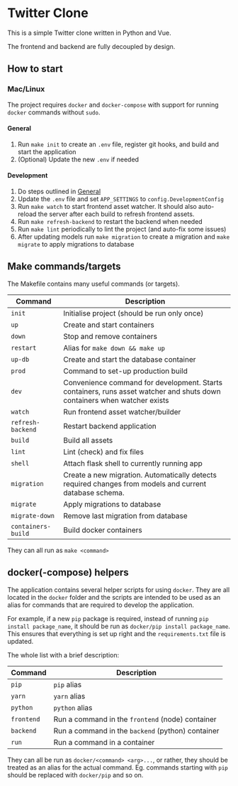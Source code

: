# Twitter Clone
This is a simple Twitter clone written in Python and Vue.

The frontend and backend are fully decoupled by design.



## How to start

### Mac/Linux
The project requires `docker` and `docker-compose` with support for running `docker` commands without `sudo`.

#### General
  1. Run `make init` to create an `.env` file, register git hooks, and build and start the application
  2. (Optional) Update the new `.env` if needed

#### Development
  1. Do steps outlined in [General](#General)
  2. Update the `.env` file and set `APP_SETTINGS` to `config.DevelopmentConfig`
  3. Run `make watch` to start frontend asset watcher.
     It should also auto-reload the server after each build to refresh frontend assets.
  4. Run `make refresh-backend` to restart the backend when needed
  5. Run `make lint` periodically to lint the project (and auto-fix some issues)
  6. After updating models run `make migration` to create a migration and `make migrate` to apply migrations to database



## Make commands/targets

The Makefile contains many useful commands (or targets).

|      Command      |                   Description                     |
|-------------------|---------------------------------------------------|
| `init`            | Initialise project (should be run only once)      |
| `up`              | Create and start containers                       |
| `down`            | Stop and remove containers                        |
| `restart`         | Alias for `make down && make up`                  |
| `up-db`           | Create and start the database container           |
| `prod`            | Command to set-up production build                |
| `dev`             | Convenience command for development. Starts containers, runs asset watcher and shuts down containers when watcher exists |
| `watch`           | Run frontend asset watcher/builder                |
| `refresh-backend` | Restart backend application                       |
| `build`           | Build all assets                                  |
| `lint`            | Lint (check) and fix files                        |
| `shell`           | Attach flask shell to currently running app       |
| `migration`       | Create a new migration. Automatically detects required changes from models and current database schema. |
| `migrate`         | Apply migrations to database                      |
| `migrate-down`    | Remove last migration from database               |
| `containers-build`| Build docker containers                           |

They can all run as `make <command>` 



## docker(-compose) helpers
The application contains several helper scripts for using `docker`.
They are all located in the `docker` folder and the scripts are intended to
be used as an alias for commands that are required to develop the application.

For example, if a new `pip` package is required, instead of running
`pip install package_name`, it should be run as `docker/pip install package_name`.
This ensures that everything is set up right and the `requirements.txt` file is updated.

The whole list with a brief description:

|      Command      |                   Description                     |
|-------------------|---------------------------------------------------|
| `pip`             | `pip` alias                                       |
| `yarn`            | `yarn` alias                                      |
| `python`          | `python` alias                                    |
| `frontend`        | Run a command in the `frontend` (node) container  |
| `backend`         | Run a command in the `backend` (python) container |
| `run`             | Run a command in a container                      |

They can all be run as `docker/<command> <arg>...`, or rather, they should be treated as an alias for the actual command.
Eg. commands starting with `pip` should be replaced with `docker/pip` and so on.
